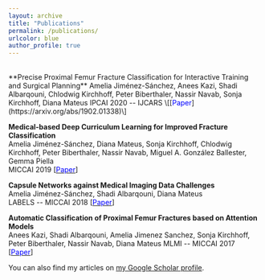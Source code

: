 ```yaml
---
layout: archive
title: "Publications"
permalink: /publications/
urlcolor: blue
author_profile: true
---
```


<br/>
**Precise Proximal Femur Fracture Classification for Interactive Training and Surgical Planning**     
Amelia Jiménez-Sánchez, Anees Kazi, Shadi Albarqouni, Chlodwig Kirchhoff, Peter Biberthaler, Nassir Navab, Sonja Kirchhoff, Diana Mateus  
IPCAI 2020 -- IJCARS \[[<span style="color:blue">Paper</span>](https://arxiv.org/abs/1902.01338)\]  


**Medical-based Deep Curriculum Learning for Improved Fracture Classification**  
Amelia Jiménez-Sánchez, Diana Mateus, Sonja Kirchhoff, Chlodwig Kirchhoff, Peter Biberthaler, Nassir Navab, Miguel A. González Ballester, Gemma Piella  
MICCAI 2019 \[[<span style="color:blue">Paper</span>](https://arxiv.org/abs/2004.00482)\]  


**Capsule Networks against Medical Imaging Data Challenges**  
Amelia Jiménez-Sánchez, Shadi Albarqouni, Diana Mateus  
LABELS -- MICCAI 2018 \[[<span style="color:blue">Paper</span>](https://arxiv.org/abs/1807.07559)\] 


**Automatic Classification of Proximal Femur Fractures based on Attention Models**  
Anees Kazi, Shadi Albarqouni, Amelia Jimenez Sanchez, Sonja Kirchhoff, Peter Biberthaler, Nassir Navab, Diana Mateus
MLMI -- MICCAI 2017 \[[<span style="color:blue">Paper</span>](https://link.springer.com/chapter/10.1007/978-3-319-67389-9_9)\] 

You can also find my articles on <a href="https://scholar.google.com/citations?user=2xeIA9sAAAAJ&hl">my Google Scholar profile</a>.
